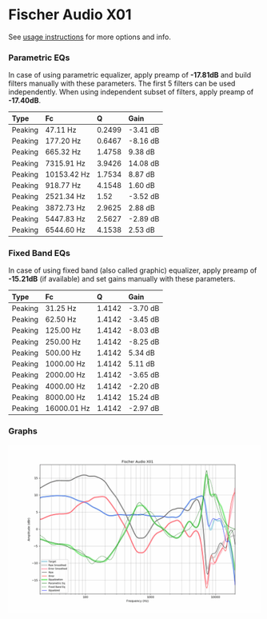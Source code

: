 # Fischer Audio X01
See [usage instructions](https://github.com/jaakkopasanen/AutoEq#usage) for more options and info.

### Parametric EQs
In case of using parametric equalizer, apply preamp of **-17.81dB** and build filters manually
with these parameters. The first 5 filters can be used independently.
When using independent subset of filters, apply preamp of **-17.40dB**.

| Type    | Fc          |      Q | Gain     |
|:--------|:------------|:-------|:---------|
| Peaking | 47.11 Hz    | 0.2499 | -3.41 dB |
| Peaking | 177.20 Hz   | 0.6467 | -8.16 dB |
| Peaking | 665.32 Hz   | 1.4758 | 9.38 dB  |
| Peaking | 7315.91 Hz  | 3.9426 | 14.08 dB |
| Peaking | 10153.42 Hz | 1.7534 | 8.87 dB  |
| Peaking | 918.77 Hz   | 4.1548 | 1.60 dB  |
| Peaking | 2521.34 Hz  | 1.52   | -3.52 dB |
| Peaking | 3872.73 Hz  | 2.9625 | 2.88 dB  |
| Peaking | 5447.83 Hz  | 2.5627 | -2.89 dB |
| Peaking | 6544.60 Hz  | 4.1538 | 2.53 dB  |

### Fixed Band EQs
In case of using fixed band (also called graphic) equalizer, apply preamp of **-15.21dB**
(if available) and set gains manually with these parameters.

| Type    | Fc          |      Q | Gain     |
|:--------|:------------|:-------|:---------|
| Peaking | 31.25 Hz    | 1.4142 | -3.70 dB |
| Peaking | 62.50 Hz    | 1.4142 | -3.45 dB |
| Peaking | 125.00 Hz   | 1.4142 | -8.03 dB |
| Peaking | 250.00 Hz   | 1.4142 | -8.25 dB |
| Peaking | 500.00 Hz   | 1.4142 | 5.34 dB  |
| Peaking | 1000.00 Hz  | 1.4142 | 5.11 dB  |
| Peaking | 2000.00 Hz  | 1.4142 | -3.65 dB |
| Peaking | 4000.00 Hz  | 1.4142 | -2.20 dB |
| Peaking | 8000.00 Hz  | 1.4142 | 15.24 dB |
| Peaking | 16000.01 Hz | 1.4142 | -2.97 dB |

### Graphs
![](./Fischer%20Audio%20X01.png)